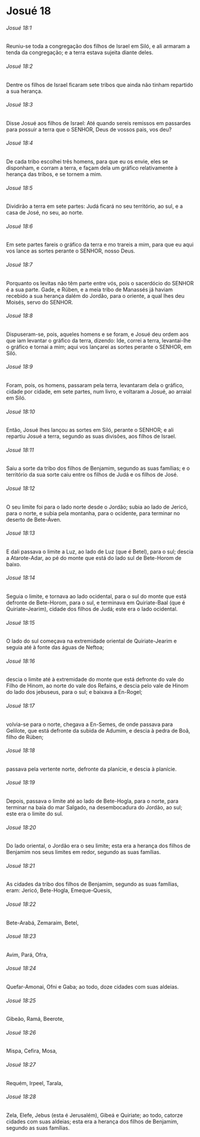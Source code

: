 # Josué 18

###### Josué 18:1

Reuniu-se toda a congregação dos filhos de Israel em Siló, e ali armaram a tenda da congregação; e a terra estava sujeita diante deles.

###### Josué 18:2

Dentre os filhos de Israel ficaram sete tribos que ainda não tinham repartido a sua herança.

###### Josué 18:3

Disse Josué aos filhos de Israel: Até quando sereis remissos em passardes para possuir a terra que o SENHOR, Deus de vossos pais, vos deu?

###### Josué 18:4

De cada tribo escolhei três homens, para que eu os envie, eles se disponham, e corram a terra, e façam dela um gráfico relativamente à herança das tribos, e se tornem a mim.

###### Josué 18:5

Dividirão a terra em sete partes: Judá ficará no seu território, ao sul, e a casa de José, no seu, ao norte.

###### Josué 18:6

Em sete partes fareis o gráfico da terra e mo trareis a mim, para que eu aqui vos lance as sortes perante o SENHOR, nosso Deus.

###### Josué 18:7

Porquanto os levitas não têm parte entre vós, pois o sacerdócio do SENHOR é a sua parte. Gade, e Rúben, e a meia tribo de Manassés já haviam recebido a sua herança dalém do Jordão, para o oriente, a qual lhes deu Moisés, servo do SENHOR.

###### Josué 18:8

Dispuseram-se, pois, aqueles homens e se foram, e Josué deu ordem aos que iam levantar o gráfico da terra, dizendo: Ide, correi a terra, levantai-lhe o gráfico e tornai a mim; aqui vos lançarei as sortes perante o SENHOR, em Siló.

###### Josué 18:9

Foram, pois, os homens, passaram pela terra, levantaram dela o gráfico, cidade por cidade, em sete partes, num livro, e voltaram a Josué, ao arraial em Siló.

###### Josué 18:10

Então, Josué lhes lançou as sortes em Siló, perante o SENHOR; e ali repartiu Josué a terra, segundo as suas divisões, aos filhos de Israel.

###### Josué 18:11

Saiu a sorte da tribo dos filhos de Benjamim, segundo as suas famílias; e o território da sua sorte caiu entre os filhos de Judá e os filhos de José.

###### Josué 18:12

O seu limite foi para o lado norte desde o Jordão; subia ao lado de Jericó, para o norte, e subia pela montanha, para o ocidente, para terminar no deserto de Bete-Áven.

###### Josué 18:13

E dali passava o limite a Luz, ao lado de Luz (que é Betel), para o sul; descia a Atarote-Adar, ao pé do monte que está do lado sul de Bete-Horom de baixo.

###### Josué 18:14

Seguia o limite, e tornava ao lado ocidental, para o sul do monte que está defronte de Bete-Horom, para o sul, e terminava em Quiriate-Baal (que é Quiriate-Jearim), cidade dos filhos de Judá; este era o lado ocidental.

###### Josué 18:15

O lado do sul começava na extremidade oriental de Quiriate-Jearim e seguia até à fonte das águas de Neftoa;

###### Josué 18:16

descia o limite até à extremidade do monte que está defronte do vale do Filho de Hinom, ao norte do vale dos Refains, e descia pelo vale de Hinom do lado dos jebuseus, para o sul; e baixava a En-Rogel;

###### Josué 18:17

volvia-se para o norte, chegava a En-Semes, de onde passava para Gelilote, que está defronte da subida de Adumim, e descia à pedra de Boã, filho de Rúben;

###### Josué 18:18

passava pela vertente norte, defronte da planície, e descia à planície.

###### Josué 18:19

Depois, passava o limite até ao lado de Bete-Hogla, para o norte, para terminar na baía do mar Salgado, na desembocadura do Jordão, ao sul; este era o limite do sul.

###### Josué 18:20

Do lado oriental, o Jordão era o seu limite; esta era a herança dos filhos de Benjamim nos seus limites em redor, segundo as suas famílias.

###### Josué 18:21

As cidades da tribo dos filhos de Benjamim, segundo as suas famílias, eram: Jericó, Bete-Hogla, Emeque-Quesis,

###### Josué 18:22

Bete-Arabá, Zemaraim, Betel,

###### Josué 18:23

Avim, Pará, Ofra,

###### Josué 18:24

Quefar-Amonai, Ofni e Gaba; ao todo, doze cidades com suas aldeias.

###### Josué 18:25

Gibeão, Ramá, Beerote,

###### Josué 18:26

Mispa, Cefira, Mosa,

###### Josué 18:27

Requém, Irpeel, Tarala,

###### Josué 18:28

Zela, Elefe, Jebus (esta é Jerusalém), Gibeá e Quiriate; ao todo, catorze cidades com suas aldeias; esta era a herança dos filhos de Benjamim, segundo as suas famílias.

